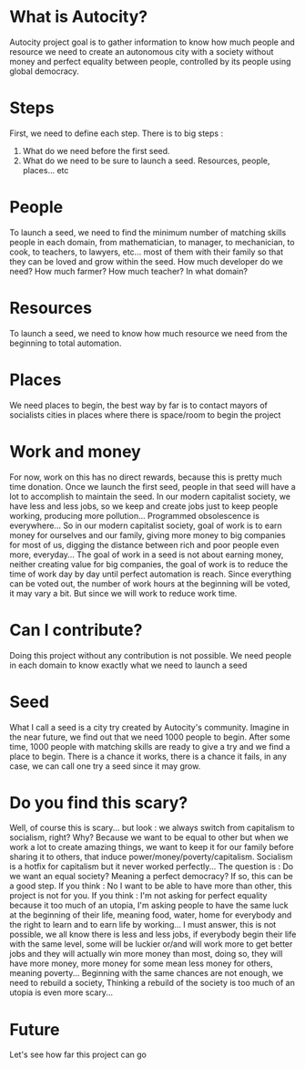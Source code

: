 # What is Autocity?
Autocity project goal is to gather information to know how much people and resource we need to create an autonomous city with a society without money and perfect equality between people, controlled by its people using global democracy.

# Steps
First, we need to define each step.
There is to big steps :
1) What do we need before the first seed.
2) What do we need to be sure to launch a seed. Resources, people, places... etc

# People
To launch a seed, we need to find the minimum number of matching skills people in each domain, from mathematician, to manager, to mechanician, to cook, to teachers, to lawyers, etc... most of them with their family so that they can be loved and grow within the seed.
How much developer do we need? How much farmer? How much teacher? In what domain?

# Resources
To launch a seed, we need to know how much resource we need from the beginning to total automation.

# Places
We need places to begin, the best way by far is to contact mayors of socialists cities in places where there is space/room to begin the project

# Work and money
For now, work on this has no direct rewards, because this is pretty much time donation.
Once we launch the first seed, people in that seed will have a lot to accomplish to maintain the seed.
In our modern capitalist society, we have less and less jobs, so we keep and create jobs just to keep people working, producing more pollution... Programmed obsolescence is everywhere... So in our modern capitalist society, goal of work is to earn money for ourselves and our family, giving more money to big companies for most of us, digging the distance between rich and poor people even more, everyday...
The goal of work in a seed is not about earning money, neither creating value for big companies, the goal of work is to reduce the time of work day by day until perfect automation is reach.
Since everything can be voted out, the number of work hours at the beginning will be voted, it may vary a bit. But since we will work to reduce work time.

# Can I contribute?
Doing this project without any contribution is not possible.
We need people in each domain to know exactly what we need to launch a seed

# Seed
What I call a seed is a city try created by Autocity's community.
Imagine in the near future, we find out that we need 1000 people to begin.
After some time, 1000 people with matching skills are ready to give a try and we find a place to begin.
There is a chance it works, there is a chance it fails, in any case, we can call one try a seed since it may grow.

# Do you find this scary?
Well, of course this is scary... but look : we always switch from capitalism to socialism, right? Why? Because we want to be equal to other but when we work a lot to create amazing things, we want to keep it for our family before sharing it to others, that induce power/money/poverty/capitalism. Socialism is a hotfix for capitalism but it never worked perfectly...
The question is : Do we want an equal society? Meaning a perfect democracy? If so, this can be a good step.
If you think : No I want to be able to have more than other, this project is not for you. If you think : I'm not asking for perfect equality because it too much of an utopia, I'm asking people to have the same luck at the beginning of their life, meaning food, water, home for everybody and the right to learn and to earn life by working... I must answer, this is not possible, we all know there is less and less jobs, if everybody begin their life with the same level, some will be luckier or/and will work more to get better jobs and they will actually win more money than most, doing so, they will have more money, more money for some mean less money for others, meaning poverty...
Beginning with the same chances are not enough, we need to rebuild a society, Thinking a rebuild of the society is too much of an utopia is even more scary...

# Future
Let's see how far this project can go
